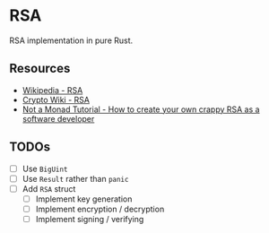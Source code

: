 # RSA

RSA implementation in pure Rust.

## Resources

- [Wikipedia - RSA](<https://en.wikipedia.org/wiki/RSA_(cryptosystem)>)
- [Crypto Wiki - RSA](https://cryptography.fandom.com/wiki/RSA)
- [Not a Monad Tutorial - How to create your own crappy RSA as a software developer](https://www.notamonadtutorial.com/how-to-create-your-own-crappy-rsa-as-a-software-developer/)

## TODOs

- [ ] Use `BigUint`
- [ ] Use `Result` rather than `panic`
- [ ] Add `RSA` struct
  - [ ] Implement key generation
  - [ ] Implement encryption / decryption
  - [ ] Implement signing / verifying
